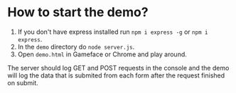 <!--Copyright (c) Coherent Labs AD. All rights reserved. Licensed under the MIT License. See License.txt in the project root for license information. -->
# How to start the demo?

1. If you don't have express installed run `npm i express -g` or `npm i express`.
2. In the `demo` directory do `node server.js`.
3. Open `demo.html` in Gameface or Chrome and play around.

The server should log GET and POST requests in the console and the demo will log the data that is submited from each form after the request finished on submit.